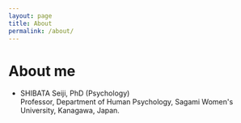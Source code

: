 ```yaml
---
layout: page
title: About
permalink: /about/
---
```


# About me

+ SHIBATA Seiji, PhD (Psychology)  
Professor, Department of Human Psychology, Sagami Women's University, Kanagawa, Japan.

[university web site]: [https://www.sagami-wu.ac.jp/](https://www.sagami-wu.ac.jp/english/)
[my web site]: [https://sbtseiji.net](https://sbtseiji.net/site/en)
